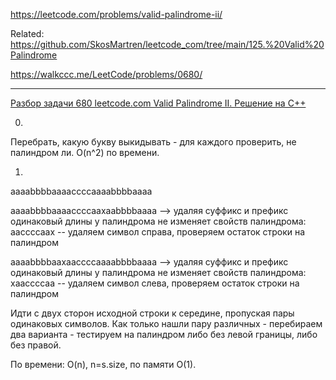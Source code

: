 https://leetcode.com/problems/valid-palindrome-ii/

Related: https://github.com/SkosMartren/leetcode_com/tree/main/125.%20Valid%20Palindrome

https://walkccc.me/LeetCode/problems/0680/

________

[Разбор задачи 680 leetcode.com Valid Palindrome II. Решение на C++](https://www.youtube.com/watch?v=qmkoYzakVIQ)

0.

Перебрать, какую букву выкидывать - для каждого проверить, не палиндром ли. O(n^2) по времени.

1.

ааааbbbbааааccccааааbbbbаааа 

ааааbbbbааааccccааxааbbbbаааа --> удаляя суффикс и префикс одинаковый длины у палиндрома не изменяет свойств палиндрома: ааccccааx -- удаляем символ справа, проверяем остаток строки на палиндром

ааааbbbbааxааccccааааbbbbаааа --> удаляя суффикс и префикс одинаковый длины у палиндрома не изменяет свойств палиндрома: xааccccаа -- удаляем символ слева, проверяем остаток строки на палиндром

Идти с двух сторон исходной строки к середине, пропуская пары одинаковых символов. 
Как только нашли пару различных - перебираем два варианта - тестируем на палиндром либо без левой границы, либо без правой.

По времени: O(n), n=s.size, по памяти O(1).
